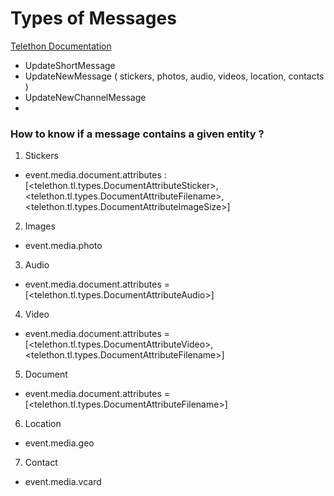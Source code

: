 # Types of Messages

[Telethon Documentation](https://lonamiwebs.github.io/Telethon/constructors/index.html)

- UpdateShortMessage
- UpdateNewMessage ( stickers, photos, audio, videos, location, contacts )
- UpdateNewChannelMessage
- 


### How to know if a message contains a given entity ?

1. Stickers
- event.media.document.attributes : [<telethon.tl.types.DocumentAttributeSticker>,<telethon.tl.types.DocumentAttributeFilename>,<telethon.tl.types.DocumentAttributeImageSize>]

2. Images
- event.media.photo

3. Audio
- event.media.document.attributes = [<telethon.tl.types.DocumentAttributeAudio>]

4. Video
- event.media.document.attributes = [<telethon.tl.types.DocumentAttributeVideo>,<telethon.tl.types.DocumentAttributeFilename>]

5. Document
- event.media.document.attributes = [<telethon.tl.types.DocumentAttributeFilename>]

6. Location
- event.media.geo

7. Contact
- event.media.vcard